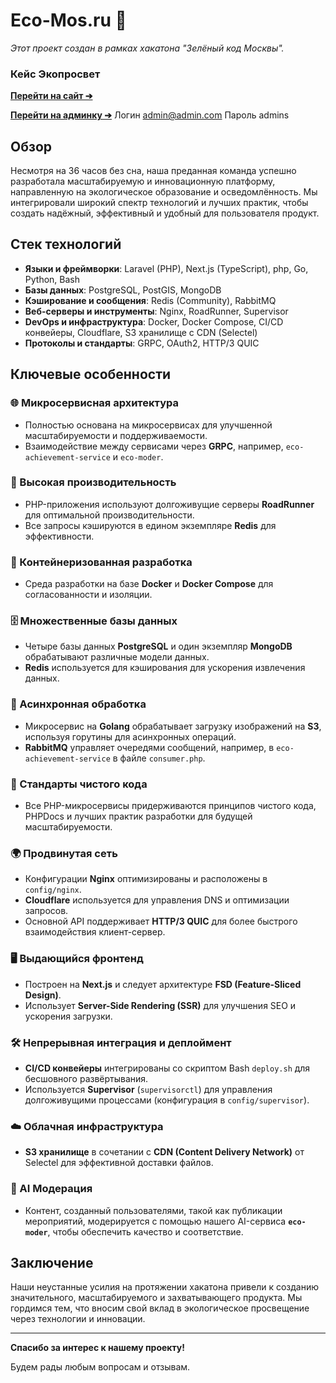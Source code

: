 # Eco-Mos.ru 🌿
*Этот проект создан в рамках хакатона "Зелёный код Москвы".*
### Кейс Экопросвет

[**Перейти на сайт ➔**](https://eco-mos.ru/)

[**Перейти на админку ➔**](https://admin.eco-mos.ru/)
Логин admin@admin.com
Пароль admins
## Обзор

Несмотря на 36 часов без сна, наша преданная команда успешно разработала масштабируемую и инновационную платформу, направленную на экологическое образование и осведомлённость. Мы интегрировали широкий спектр технологий и лучших практик, чтобы создать надёжный, эффективный и удобный для пользователя продукт.

## Стек технологий

- **Языки и фреймворки**: Laravel (PHP), Next.js (TypeScript), php, Go, Python, Bash
- **Базы данных**: PostgreSQL, PostGIS, MongoDB
- **Кэширование и сообщения**: Redis (Community), RabbitMQ
- **Веб-серверы и инструменты**: Nginx, RoadRunner, Supervisor
- **DevOps и инфраструктура**: Docker, Docker Compose, CI/CD конвейеры, Cloudflare, S3 хранилище с CDN (Selectel)
- **Протоколы и стандарты**: GRPC, OAuth2, HTTP/3 QUIC

## Ключевые особенности

### 🌐 Микросервисная архитектура

- Полностью основана на микросервисах для улучшенной масштабируемости и поддерживаемости.
- Взаимодействие между сервисами через **GRPC**, например, `eco-achievement-service` и `eco-moder`.

### 🚀 Высокая производительность

- PHP-приложения используют долгоживущие серверы **RoadRunner** для оптимальной производительности.
- Все запросы кэшируются в едином экземпляре **Redis** для эффективности.

### 🐳 Контейнеризованная разработка

- Среда разработки на базе **Docker** и **Docker Compose** для согласованности и изоляции.

### 🗄️ Множественные базы данных

- Четыре базы данных **PostgreSQL** и один экземпляр **MongoDB** обрабатывают различные модели данных.
- **Redis** используется для кэширования для ускорения извлечения данных.

### 📡 Асинхронная обработка

- Микросервис на **Golang** обрабатывает загрузку изображений на **S3**, используя горутины для асинхронных операций.
- **RabbitMQ** управляет очередями сообщений, например, в `eco-achievement-service` в файле `consumer.php`.

### 📝 Стандарты чистого кода

- Все PHP-микросервисы придерживаются принципов чистого кода, PHPDocs и лучших практик разработки для будущей масштабируемости.

### 🌍 Продвинутая сеть

- Конфигурации **Nginx** оптимизированы и расположены в `config/nginx`.
- **Cloudflare** используется для управления DNS и оптимизации запросов.
- Основной API поддерживает **HTTP/3 QUIC** для более быстрого взаимодействия клиент-сервер.

### 🖥️ Выдающийся фронтенд

- Построен на **Next.js** и следует архитектуре **FSD (Feature-Sliced Design)**.
- Использует **Server-Side Rendering (SSR)** для улучшения SEO и ускорения загрузки.

### 🛠️ Непрерывная интеграция и деплоймент

- **CI/CD конвейеры** интегрированы со скриптом Bash `deploy.sh` для бесшовного развёртывания.
- Используется **Supervisor** (`supervisorctl`) для управления долгоживущими процессами (конфигурация в `config/supervisor`).

### ☁️ Облачная инфраструктура

- **S3 хранилище** в сочетании с **CDN (Content Delivery Network)** от Selectel для эффективной доставки файлов.

### 🤖 AI Модерация

- Контент, созданный пользователями, такой как публикации мероприятий, модерируется с помощью нашего AI-сервиса **`eco-moder`**, чтобы обеспечить качество и соответствие.

## Заключение

Наши неустанные усилия на протяжении хакатона привели к созданию значительного, масштабируемого и захватывающего продукта. Мы гордимся тем, что вносим свой вклад в экологическое просвещение через технологии и инновации.

---

**Спасибо за интерес к нашему проекту!**

Будем рады любым вопросам и отзывам.
